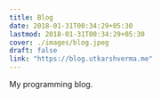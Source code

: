 ```yaml
---
title: Blog
date: 2018-01-31T00:34:29+05:30
lastmod: 2018-01-31T00:34:29+05:30
cover: ./images/blog.jpeg
draft: false
link: "https://blog.utkarshverma.me"
---
```

My programming blog.
<!--more-->
